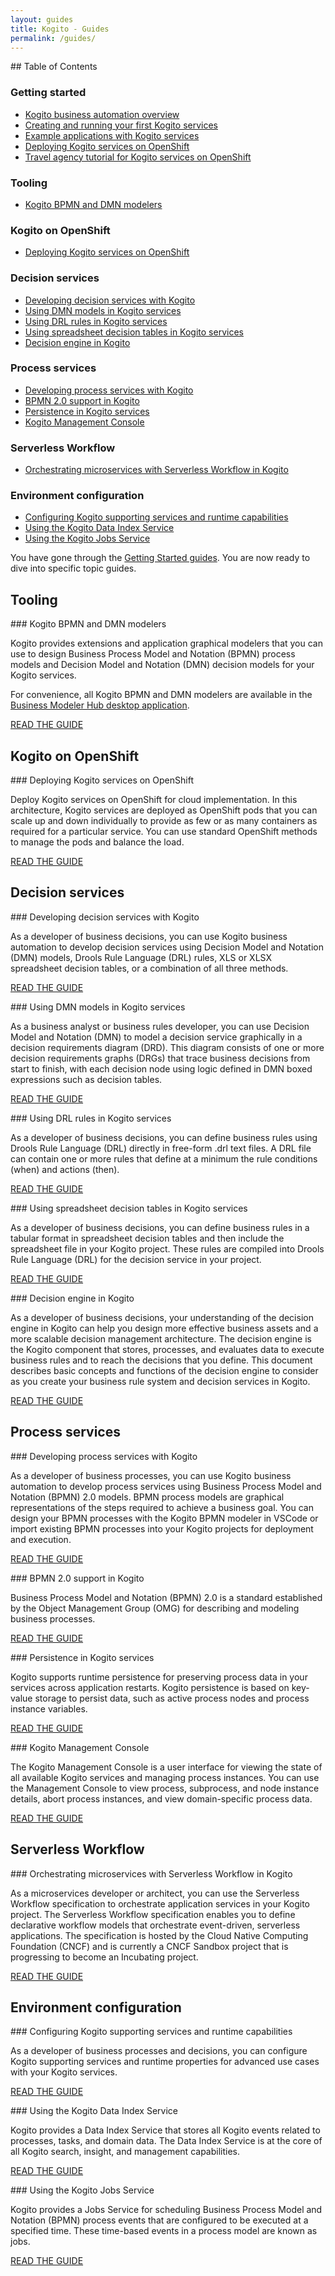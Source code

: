 ```yaml
---
layout: guides
title: Kogito - Guides
permalink: /guides/
---
```


<div class="grid__item width-4-12 hide-mobile toc" markdown="1">
## Table of Contents

### Getting started
 - [Kogito business automation overview](https://docs.kogito.kie.org/latest/html_single/#con-kogito-automation_kogito-docs)
 - [Creating and running your first Kogito services](https://docs.kogito.kie.org/latest/html_single/#chap-kogito-creating-running)
 - [Example applications with Kogito services](https://docs.kogito.kie.org/latest/html_single/#ref-kogito-app-examples_kogito-creating-running)
 - [Deploying Kogito services on OpenShift](https://docs.kogito.kie.org/latest/html_single/#chap-kogito-deploying-on-openshift)
 - [Travel agency tutorial for Kogito services on OpenShift](https://docs.kogito.kie.org/latest/html_single/#con-kogito-travel-agency_kogito-deploying-on-openshift)

### Tooling
 - [Kogito BPMN and DMN modelers](https://docs.kogito.kie.org/latest/html_single/#con-kogito-modelers_kogito-creating-running)

### Kogito on OpenShift
 - [Deploying Kogito services on OpenShift](https://docs.kogito.kie.org/latest/html_single/#chap-kogito-deploying-on-openshift)

### Decision services
 - [Developing decision services with Kogito](https://docs.kogito.kie.org/latest/html_single/#collection-kogito-developing-decision-services)
 - [Using DMN models in Kogito services](https://docs.kogito.kie.org/latest/html_single/#chap-kogito-using-dmn-models)
 - [Using DRL rules in Kogito services](https://docs.kogito.kie.org/latest/html_single/#chap-kogito-using-drl-rules)
 - [Using spreadsheet decision tables in Kogito services](https://docs.kogito.kie.org/latest/html_single/#chap-kogito-using-spreadsheet-decision-tables)
 - [Decision engine in Kogito](https://docs.kogito.kie.org/latest/html_single/#chap-kogito-decision-engine)

### Process services
 - [Developing process services with Kogito](https://docs.kogito.kie.org/latest/html_single/#chap-kogito-developing-process-services)
 - [BPMN 2.0 support in Kogito](https://docs.kogito.kie.org/latest/html_single/#con-bpmn_kogito-developing-process-services)
 - [Persistence in Kogito services](https://docs.kogito.kie.org/latest/html_single/#con-persistence_kogito-developing-process-services)
 - [Kogito Management Console](https://docs.kogito.kie.org/latest/html_single/#con-management-console_kogito-developing-process-services)

### Serverless Workflow
- [Orchestrating microservices with Serverless Workflow in Kogito](https://docs.kogito.kie.org/latest/html_single/#chap-kogito-orchestrating-serverless)

### Environment configuration
 - [Configuring Kogito supporting services and runtime capabilities](https://docs.kogito.kie.org/latest/html_single/#chap-kogito-configuring)
 - [Using the Kogito Data Index Service](https://docs.kogito.kie.org/latest/html_single/#con-data-index-service_kogito-configuring)
 - [Using the Kogito Jobs Service](https://docs.kogito.kie.org/latest/html_single/#con-jobs-service_kogito-configuring)

</div>
<div class="grid__item width-8-12 width-12-12-m gs-content">

You have gone through the <a href="{{site.baseurl}}/get-started">Getting Started guides</a>. You are now ready to dive into specific topic guides.

<h2 id="Tooling">Tooling</h2>

<div class="guide-item" markdown="1">
### Kogito BPMN and DMN modelers

Kogito provides extensions and application graphical modelers that you can use to design Business Process Model and Notation (BPMN) process models and Decision Model and Notation (DMN) decision models for your Kogito services.

For convenience, all Kogito BPMN and DMN modelers are available in the [Business Modeler Hub desktop application](https://docs.kogito.kie.org/latest/html_single/#proc-kogito-modelers_kogito-creating-running).

<a href="https://docs.kogito.kie.org/latest/html_single/#con-kogito-modelers_kogito-creating-running" class="button-cta secondary">READ THE GUIDE</a>
</div>

<h2 id="Kogito_on_OpenShift">Kogito on OpenShift</h2>

<div class="guide-item" markdown="1">
### Deploying Kogito services on OpenShift

Deploy Kogito services on OpenShift for cloud implementation. In this architecture, Kogito services are deployed as OpenShift pods that you can scale up and down individually to provide as few or as many containers as required for a particular service. You can use standard OpenShift methods to manage the pods and balance the load.

<a href="https://docs.kogito.kie.org/latest/html_single/#chap-kogito-deploying-on-openshift" class="button-cta secondary">READ THE GUIDE</a>
</div>

<h2 id="Decision_services">Decision services</h2>

<div class="guide-item" markdown="1">
### Developing decision services with Kogito

As a developer of business decisions, you can use Kogito business automation to develop decision services using Decision Model and Notation (DMN) models, Drools Rule Language (DRL) rules, XLS or XLSX spreadsheet decision tables, or a combination of all three methods.

<a href="https://docs.kogito.kie.org/latest/html_single/#chap-kogito-developing-decision-services" class="button-cta secondary">READ THE GUIDE</a>
</div>

<div class="guide-item" markdown="1">
### Using DMN models in Kogito services

As a business analyst or business rules developer, you can use Decision Model and Notation (DMN) to model a decision service graphically in a decision requirements diagram (DRD). This diagram consists of one or more decision requirements graphs (DRGs) that trace business decisions from start to finish, with each decision node using logic defined in DMN boxed expressions such as decision tables.

<a href="https://docs.kogito.kie.org/latest/html_single/#_using_dmn_models_in_kogito_services" class="button-cta secondary">READ THE GUIDE</a>
</div>

<div class="guide-item" markdown="1">
### Using DRL rules in Kogito services

As a developer of business decisions, you can define business rules using Drools Rule Language (DRL) directly in free-form .drl text files. A DRL file can contain one or more rules that define at a minimum the rule conditions (when) and actions (then).

<a href="https://docs.kogito.kie.org/latest/html_single/#_using_drl_rules_in_kogito_services" class="button-cta secondary">READ THE GUIDE</a>
</div>

<div class="guide-item" markdown="1">
### Using spreadsheet decision tables in Kogito services

As a developer of business decisions, you can define business rules in a tabular format in spreadsheet decision tables and then include the spreadsheet file in your Kogito project. These rules are compiled into Drools Rule Language (DRL) for the decision service in your project.

<a href="https://docs.kogito.kie.org/latest/html_single/#_using_spreadsheet_decision_tables_in_kogito_services" class="button-cta secondary">READ THE GUIDE</a>
</div>

<div class="guide-item" markdown="1">
### Decision engine in Kogito

As a developer of business decisions, your understanding of the decision engine in Kogito can help you design more effective business assets and a more scalable decision management architecture. The decision engine is the Kogito component that stores, processes, and evaluates data to execute business rules and to reach the decisions that you define. This document describes basic concepts and functions of the decision engine to consider as you create your business rule system and decision services in Kogito.

<a href="https://docs.kogito.kie.org/latest/html_single/#_decision_engine_in_kogito" class="button-cta secondary">READ THE GUIDE    </a>
</div>

<h2 id="Process_services">Process services</h2>

<div class="guide-item" markdown="1">
### Developing process services with Kogito

As a developer of business processes, you can use Kogito business automation to develop process services using Business Process Model and Notation (BPMN) 2.0 models. BPMN process models are graphical representations of the steps required to achieve a business goal. You can design your BPMN processes with the Kogito BPMN modeler in VSCode or import existing BPMN processes into your Kogito projects for deployment and execution.

<a href="https://docs.kogito.kie.org/latest/html_single/#chap-kogito-developing-process-services" class="button-cta secondary">READ THE GUIDE</a>
</div>

<div class="guide-item" markdown="1">
### BPMN 2.0 support in Kogito

Business Process Model and Notation (BPMN) 2.0 is a standard established by the Object Management Group (OMG) for describing and modeling business processes.

<a href="https://docs.kogito.kie.org/latest/html_single/#con-bpmn_kogito-developing-process-services" class="button-cta secondary">READ THE GUIDE</a>
</div>

<div class="guide-item" markdown="1">
### Persistence in Kogito services

Kogito supports runtime persistence for preserving process data in your services across application restarts. Kogito persistence is based on key-value storage to persist data, such as active process nodes and process instance variables.

<a href="https://docs.kogito.kie.org/latest/html_single/#con-persistence_kogito-developing-process-services" class="button-cta secondary">READ THE GUIDE</a>
</div>

<div class="guide-item" markdown="1">
### Kogito Management Console

The Kogito Management Console is a user interface for viewing the state of all available Kogito services and managing process instances. You can use the Management Console to view process, subprocess, and node instance details, abort process instances, and view domain-specific process data.

<a href="https://docs.kogito.kie.org/latest/html_single/#con-management-console_kogito-developing-process-services" class="button-cta secondary">READ THE GUIDE</a>
</div>

<h2 id="serverless_workflow">Serverless Workflow</h2>

<div class="guide-item" markdown="1">
### Orchestrating microservices with Serverless Workflow in Kogito

As a microservices developer or architect, you can use the Serverless Workflow specification to orchestrate application services in your Kogito project. The Serverless Workflow specification enables you to define declarative workflow models that orchestrate event-driven, serverless applications. The specification is hosted by the Cloud Native Computing Foundation (CNCF) and is currently a CNCF Sandbox project that is progressing to become an Incubating project.

<a href="https://docs.kogito.kie.org/latest/html_single/#chap-kogito-orchestrating-serverless" class="button-cta secondary">READ THE GUIDE</a>
</div>

<h2 id="Environment_configuration">Environment configuration</h2>

<div class="guide-item" markdown="1">
### Configuring Kogito supporting services and runtime capabilities

As a developer of business processes and decisions, you can configure Kogito supporting services and runtime properties for advanced use cases with your Kogito services.

<a href="https://docs.kogito.kie.org/latest/html_single/#chap-kogito-configuring" class="button-cta secondary">READ THE GUIDE</a>
</div>

<div class="guide-item" markdown="1">
### Using the Kogito Data Index Service

Kogito provides a Data Index Service that stores all Kogito events related to processes, tasks, and domain data. The Data Index Service is at the core of all Kogito search, insight, and management capabilities.

<a href="https://docs.kogito.kie.org/latest/html_single/#con-data-index-service_kogito-configuring" class="button-cta secondary">READ THE GUIDE</a>
</div>

<div class="guide-item" markdown="1">
### Using the Kogito Jobs Service

Kogito provides a Jobs Service for scheduling Business Process Model and Notation (BPMN) process events that are configured to be executed at a specified time. These time-based events in a process model are known as jobs.

<a href="https://docs.kogito.kie.org/latest/html_single/#con-jobs-service_kogito-configuring" class="button-cta secondary">READ THE GUIDE</a>
</div>

</div>

